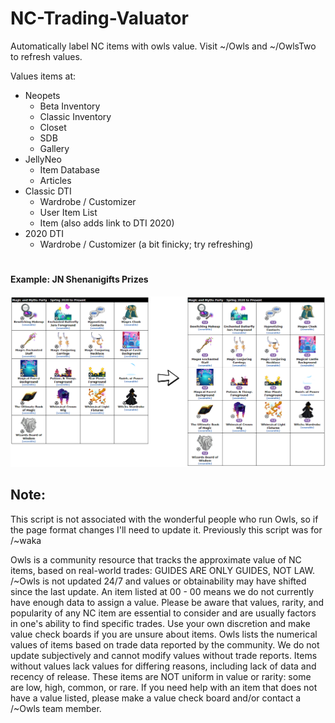 # NC-Trading-Valuator
Automatically label NC items with owls value. Visit ~/Owls and ~/OwlsTwo to refresh values.

Values items at:
- Neopets 
  - Beta Inventory
  - Classic Inventory
  - Closet
  - SDB
  - Gallery
- JellyNeo 
  - Item Database
  - Articles
- Classic DTI
  - Wardrobe / Customizer
  - User Item List
  - Item (also adds link to DTI 2020)
- 2020 DTI
  - Wardrobe / Customizer (a bit finicky; try refreshing)

#
#### Example: JN Shenanigifts Prizes
![Example: JN Shenanigifts Prizes](wakademo.png)


## Note:
This script is not associated with the wonderful people who run Owls, so if the page format changes I'll need to update it.
Previously this script was for /~waka

Owls is a community resource that tracks the approximate value of NC items, based on real-world trades:
GUIDES ARE ONLY GUIDES, NOT LAW.
/~Owls is not updated 24/7 and values or obtainability may have shifted since the last update.
An item listed at 00 - 00 means we do not currently have enough data to assign a value.
Please be aware that values, rarity, and popularity of any NC item are essential to consider and are usually factors in one's 
ability to find specific trades. Use your own discretion and make value check boards if you are unsure about items.
Owls lists the numerical values of items based on trade data reported by the community. We do not update subjectively and 
cannot modify values without trade reports.
Items without values lack values for differing reasons, including lack of data and recency of release. These items are NOT 
uniform in value or rarity: some are low, high, common, or rare. If you need help with an item that does not have a value 
listed, please make a value check board and/or contact a /~Owls team member.
